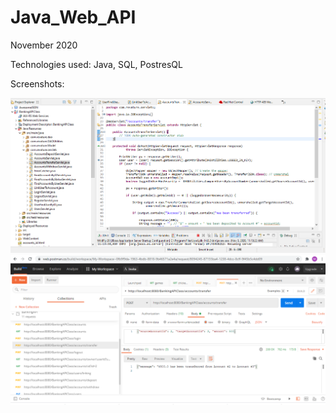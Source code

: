 # Java_Web_API
November 2020

Technologies used: Java, SQL, PostresQL

Screenshots:

![Code](https://github.com/MarioThompson0010/Java_Web_API/blob/master/Assets/JavaCode.PNG)
![Result](https://github.com/MarioThompson0010/Java_Web_API/blob/master/Assets/ResultSuccessful.PNG)
